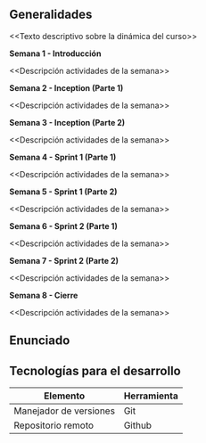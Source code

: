 ## Generalidades
<<Texto descriptivo sobre la dinámica del curso>>

**Semana 1 - Introducción**

<<Descripción actividades de la semana>>

**Semana 2 - Inception (Parte 1)**

<<Descripción actividades de la semana>>

**Semana 3 - Inception (Parte 2)**

<<Descripción actividades de la semana>>

**Semana 4 - Sprint 1 (Parte 1)**

<<Descripción actividades de la semana>>

**Semana 5 - Sprint 1 (Parte 2)**

<<Descripción actividades de la semana>>

**Semana 6 - Sprint 2 (Parte 1)**

<<Descripción actividades de la semana>>

**Semana 7 - Sprint 2 (Parte 2)**

<<Descripción actividades de la semana>>

**Semana 8 - Cierre**

<<Descripción actividades de la semana>>

## Enunciado


## Tecnologías para el desarrollo 

| Elemento                  | Herramienta |
| ------------------------- | ----------- |
| Manejador de versiones    | Git         |
| Repositorio remoto        | Github      |


